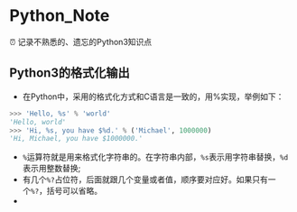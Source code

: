 # Python_Note
⏰ 记录不熟悉的、遗忘的Python3知识点

## Python3的格式化输出
- 在Python中，采用的格式化方式和C语言是一致的，用%实现，举例如下：
```python
>>> 'Hello, %s' % 'world'
'Hello, world'
>>> 'Hi, %s, you have $%d.' % ('Michael', 1000000)
'Hi, Michael, you have $1000000.'
```
- `%`运算符就是用来格式化字符串的。在字符串内部，`%s`表示用字符串替换，`%d`表示用整数替换;
- 有几个`%?`占位符，后面就跟几个变量或者值，顺序要对应好。如果只有一个`%?`，括号可以省略。
- 
